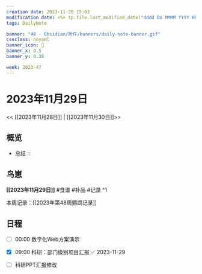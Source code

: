 ```yaml
---
creation date: 2023-11-20 15:03
modification date: <%+ tp.file.last_modified_date("dddd Do MMMM YYYY HH:mm:ss") %>
tags: DailyNote

banner: "40 - Obsidian/附件/banners/daily-note-banner.gif"
cssclass: noyaml
banner_icon: 💌
banner_x: 0.5
banner_y: 0.38

week: 2023-47
---
```


# 2023年11月29日

<< [[2023年11月28日]] | [[2023年11月30日]]>>


## 概览
- 总结 :: 
## 鸟崽
**[[2023年11月29日]]**
#食谱 
#补品 
#记录 
^1

本周记录：[[2023年第48周鹦鹉记录]]

## 日程

- [ ] 00:00 数字化Web方案演示

- [x] 09:00 科研：部门级别项目汇报 ✅ 2023-11-29
- [ ] 科研PPT汇报修改
